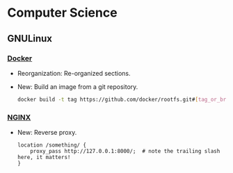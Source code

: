 # Computer Science

## GNULinux

### [Docker](docker.md)

* Reorganization: Re-organized sections.
* New: Build an image from a git repository.

    ```bash
    docker build -t tag https://github.com/docker/rootfs.git#[tag_or_branch]
    ```
    

### [NGINX](nginx.md)

* New: Reverse proxy.

    ```
    location /something/ {
        proxy_pass http://127.0.0.1:8000/;  # note the trailing slash here, it matters!
    }
    ```
